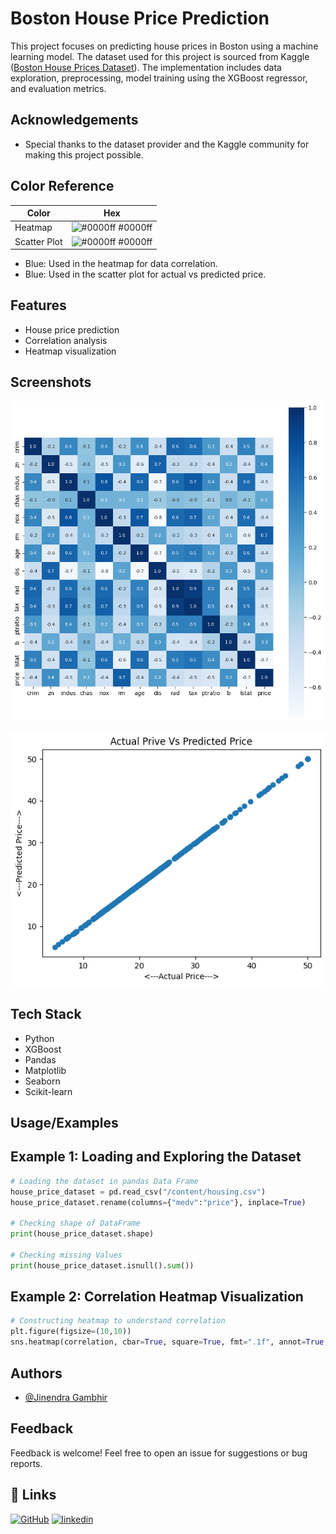 
# Boston House Price Prediction

This project focuses on predicting house prices in Boston using a machine learning model. The dataset used for this project is sourced from Kaggle ([Boston House Prices Dataset](https://www.kaggle.com/datasets/vikrishnan/boston-house-prices)). The implementation includes data exploration, preprocessing, model training using the XGBoost regressor, and evaluation metrics.



## Acknowledgements

 - Special thanks to the dataset provider and the Kaggle community for making this project possible.

## Color Reference

| Color             | Hex                                                                |
| ----------------- | ------------------------------------------------------------------ |
| Heatmap | ![#0000ff](https://via.placeholder.com/10/0a192f?text=+) #0000ff |
| Scatter Plot | ![#0000ff](https://via.placeholder.com/10/00b48a?text=+) #0000ff |

- Blue: Used in the heatmap for data correlation.
- Blue: Used in the scatter plot for actual vs predicted price.
## Features

- House price prediction
- Correlation analysis
- Heatmap visualization


## Screenshots

![](https://github.com/Jinendra-Gambhir/ML-Supervised_Learning-Regression/blob/main/heatmap.png)

![](https://github.com/Jinendra-Gambhir/ML-Supervised_Learning-Regression/blob/main/Scatter_plot.png)

## Tech Stack

- Python
- XGBoost
- Pandas
- Matplotlib
- Seaborn
- Scikit-learn
## Usage/Examples
## Example 1: Loading and Exploring the Dataset

```Python
# Loading the dataset in pandas Data Frame
house_price_dataset = pd.read_csv("/content/housing.csv")
house_price_dataset.rename(columns={"medv":"price"}, inplace=True)

# Checking shape of DataFrame
print(house_price_dataset.shape)

# Checking missing Values
print(house_price_dataset.isnull().sum())
```
## Example 2: Correlation Heatmap Visualization
```Python
# Constructing heatmap to understand correlation
plt.figure(figsize=(10,10))
sns.heatmap(correlation, cbar=True, square=True, fmt=".1f", annot=True, annot_kws={"size":8}, cmap="Blues")
```


## Authors

- [@Jinendra Gambhir](https://www.github.com/Jinendra-Gambhir)


## Feedback

Feedback is welcome! Feel free to open an issue for suggestions or bug reports.


## 🔗 Links
[![GitHub](https://img.shields.io/badge/my_portfolio-000?style=for-the-badge&logo=ko-fi&logoColor=white)](github.com/Jinendra-Gambhir/)
[![linkedin](https://img.shields.io/badge/linkedin-0A66C2?style=for-the-badge&logo=linkedin&logoColor=white)](https://www.linkedin.com/in/jinendragambhir/)

